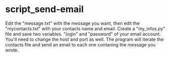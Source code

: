 # script_send-email
Edit the "message.txt" with the message you want, then edit the "mycontacts.txt" with your contacts name and email.
Create a "my_infos.py" file and save two variables. "login" and "password" of your email account. You'll need to change the host and port as well.
The program will iterate the contacts file and send an email to each one contaning the message you wrote.
